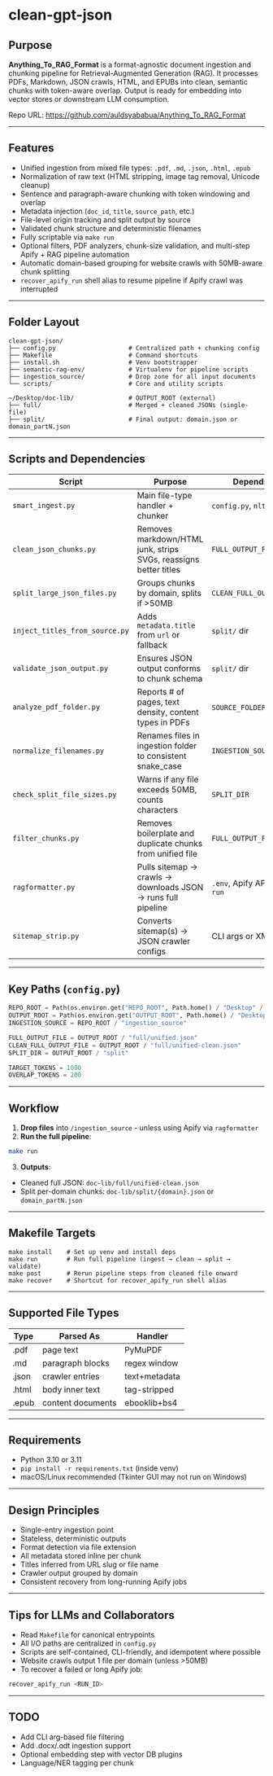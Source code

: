 # clean-gpt-json

## Purpose

**Anything_To_RAG_Format** is a format-agnostic document ingestion and chunking pipeline for Retrieval-Augmented Generation (RAG). It processes PDFs, Markdown, JSON crawls, HTML, and EPUBs into clean, semantic chunks with token-aware overlap. Output is ready for embedding into vector stores or downstream LLM consumption.

Repo URL: https://github.com/auldsyababua/Anything_To_RAG_Format

---

## Features

* Unified ingestion from mixed file types: `.pdf`, `.md`, `.json`, `.html`, `.epub`
* Normalization of raw text (HTML stripping, image tag removal, Unicode cleanup)
* Sentence and paragraph-aware chunking with token windowing and overlap
* Metadata injection (`doc_id`, `title`, `source_path`, etc.)
* File-level origin tracking and split output by source
* Validated chunk structure and deterministic filenames
* Fully scriptable via `make run`
* Optional filters, PDF analyzers, chunk-size validation, and multi-step Apify + RAG pipeline automation
* Automatic domain-based grouping for website crawls with 50MB-aware chunk splitting
* `recover_apify_run` shell alias to resume pipeline if Apify crawl was interrupted

---

## Folder Layout

```
clean-gpt-json/
├── config.py                    # Centralized path + chunking config
├── Makefile                     # Command shortcuts
├── install.sh                   # Venv bootstrapper
├── semantic-rag-env/            # Virtualenv for pipeline scripts
├── ingestion_source/            # Drop zone for all input documents
└── scripts/                     # Core and utility scripts

~/Desktop/doc-lib/               # OUTPUT_ROOT (external)
├── full/                        # Merged + cleaned JSONs (single-file)
├── split/                       # Final output: domain.json or domain_partN.json
```

---

## Scripts and Dependencies

| Script                         | Purpose                                                            | Depends On                    | Used By                     |
| ------------------------------ | ------------------------------------------------------------------ | ----------------------------- | --------------------------- |
| `smart_ingest.py`              | Main file-type handler + chunker                                   | `config.py`, `nltk`, `fitz`   | `make run`                  |
| `clean_json_chunks.py`         | Removes markdown/HTML junk, strips SVGs, reassigns better titles   | `FULL_OUTPUT_FILE`            | `make run`                  |
| `split_large_json_files.py`    | Groups chunks by domain, splits if >50MB                           | `CLEAN_FULL_OUTPUT_FILE`      | `make run`                  |
| `inject_titles_from_source.py` | Adds `metadata.title` from `url` or fallback                       | `split/` dir                  | `make run`                  |
| `validate_json_output.py`      | Ensures JSON output conforms to chunk schema                       | `split/` dir                  | `make run`                  |
| `analyze_pdf_folder.py`        | Reports # of pages, text density, content types in PDFs            | `SOURCE_FOLDER`, `fitz`       | optional precheck           |
| `normalize_filenames.py`       | Renames files in ingestion folder to consistent snake_case         | `INGESTION_SOURCE`            | optional preclean           |
| `check_split_file_sizes.py`    | Warns if any file exceeds 50MB, counts characters                  | `SPLIT_DIR`                   | postprocessing sanity check |
| `filter_chunks.py`             | Removes boilerplate and duplicate chunks from unified file         | `FULL_OUTPUT_FILE`            | optional dedup/clean        |
| `ragformatter.py`              | Pulls sitemap → crawls → downloads JSON → runs full pipeline       | `.env`, Apify API, `make run` | end-to-end crawler trigger  |
| `sitemap_strip.py`             | Converts sitemap(s) → JSON crawler configs                         | CLI args or XML folder        | feeds Apify actor or review |

---

## Key Paths (`config.py`)

```python
REPO_ROOT = Path(os.environ.get("REPO_ROOT", Path.home() / "Desktop" / "clean-gpt-json"))
OUTPUT_ROOT = Path(os.environ.get("OUTPUT_ROOT", Path.home() / "Desktop" / "doc-lib"))
INGESTION_SOURCE = REPO_ROOT / "ingestion_source"

FULL_OUTPUT_FILE = OUTPUT_ROOT / "full/unified.json"
CLEAN_FULL_OUTPUT_FILE = OUTPUT_ROOT / "full/unified-clean.json"
SPLIT_DIR = OUTPUT_ROOT / "split"

TARGET_TOKENS = 1000
OVERLAP_TOKENS = 200
```

---

## Workflow

1. **Drop files** into `/ingestion_source` - unless using Apify via `ragformatter`
2. **Run the full pipeline**:

```bash
make run
```

3. **Outputs**:

* Cleaned full JSON: `doc-lib/full/unified-clean.json`
* Split per-domain chunks: `doc-lib/split/{domain}.json` or `domain_partN.json`

---

## Makefile Targets

```make
make install    # Set up venv and install deps
make run        # Run full pipeline (ingest → clean → split → validate)
make post       # Rerun pipeline steps from cleaned file onward
make recover    # Shortcut for recover_apify_run shell alias
```

---

## Supported File Types

| Type  | Parsed As         | Handler       |
| ----- | ----------------- | ------------- |
| .pdf  | page text         | PyMuPDF       |
| .md   | paragraph blocks  | regex window  |
| .json | crawler entries   | text+metadata |
| .html | body inner text   | tag-stripped  |
| .epub | content documents | ebooklib+bs4  |

---

## Requirements

* Python 3.10 or 3.11
* `pip install -r requirements.txt` (inside venv)
* macOS/Linux recommended (Tkinter GUI may not run on Windows)

---

## Design Principles

* Single-entry ingestion point
* Stateless, deterministic outputs
* Format detection via file extension
* All metadata stored inline per chunk
* Titles inferred from URL slug or file name
* Crawler output grouped by domain
* Consistent recovery from long-running Apify jobs

---

## Tips for LLMs and Collaborators

* Read `Makefile` for canonical entrypoints
* All I/O paths are centralized in `config.py`
* Scripts are self-contained, CLI-friendly, and idempotent where possible
* Website crawls output 1 file per domain (unless >50MB)
* To recover a failed or long Apify job:

```bash
recover_apify_run <RUN_ID>
```

---

## TODO

* Add CLI arg-based file filtering
* Add .docx/.odt ingestion support
* Optional embedding step with vector DB plugins
* Language/NER tagging per chunk
